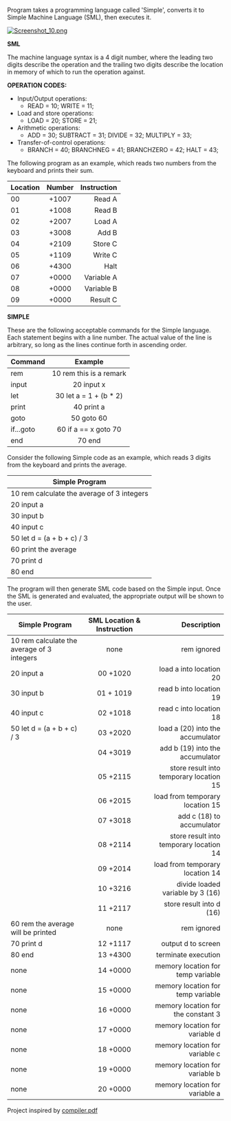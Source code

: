 Program takes a programming language called 'Simple', converts it to Simple Machine Language (SML), then executes it.

[![Screenshot_10.png](https://s5.postimg.org/unl7asddz/Screenshot_10.png)](https://postimg.org/image/gtwulqksj/)

**SML**

The machine language syntax is a 4 digit number, where the leading two digits describe the operation and the trailing two digits describe the location in memory of which to run the operation against.

**OPERATION CODES:**

- Input/Output operations: 
    - READ = 10; WRITE = 11;
- Load and store operations:
    - LOAD = 20; STORE = 21;
- Arithmetic operations:
    - ADD = 30; SUBTRACT = 31; DIVIDE = 32; MULTIPLY = 33;
- Transfer-of-control operations:
    - BRANCH = 40; BRANCHNEG = 41; BRANCHZERO = 42; HALT = 43;

The following program as an example, which reads two numbers from the keyboard and prints their sum.

| Location      | Number        | Instruction  |
| ------------- |:-------------:| ------------:|
| 00            | +1007         | Read A       |       
| 01            | +1008         | Read B       |
| 02            | +2007         | Load A       |
| 03            | +3008         | Add B        |
| 04            | +2109         | Store C      |
| 05            | +1109         | Write C      |
| 06            | +4300         | Halt         |
| 07            | +0000         | Variable A   |
| 08            | +0000         | Variable B   |
| 09            | +0000         | Result C     |

**SIMPLE**

These are the following acceptable commands for the Simple language. Each statement begins with a line number. The actual value of the line is arbitrary, so long as the lines continue forth in ascending order.

| Command       | Example                  |
| ------------- |:------------------------:| 
| rem           | 10 rem this is a remark  |      
| input         | 20 input x               | 
| let           | 30 let a = 1 + (b * 2)   | 
| print         | 40 print a               | 
| goto          | 50 goto 60               | 
| if...goto     | 60 if a == x goto 70     | 
| end           | 70 end                   | 

Consider the following Simple code as an example, which reads 3 digits from the keyboard and prints the average.

| Simple Program |
| ------------------ |
| 10 rem calculate the average of 3 integers |  
| 20 input a |
| 30 input b |
| 40 input c |
| 50 let d = (a + b + c) / 3 |
| 60 print the average |
| 70 print d |
| 80 end |

The program will then generate SML code based on the Simple input. Once the SML is generated and evaluated, the appropriate output will be shown to the user.

| Simple Program | SML Location & Instruction | Description |
| -------------  |:-------------:| ------------:|
| 10 rem calculate the average of 3 integers | none | rem ignored | 
| 20 input a | 00 +1020 | load a into location 20 |
| 30 input b | 01 + 1019| read b into location 19 |
| 40 input c | 02 +1018 | read c into location 18 |
| 50 let d = (a + b + c) / 3 | 03 +2020| load a (20) into the accumulator |
| | 04 +3019 | add b (19) into the accumulator |
| | 05 +2115 | store result into temporary location 15 |
| | 06 +2015 | load from temporary location 15 |
| | 07 +3018 | add c (18) to accumulator |
| | 08 +2114 | store result into temporary location 14 |
| | 09 +2014 | load from temporary location 14 |
| | 10 +3216 |divide loaded variable by 3 (16) |
| | 11 +2117| store result into d (16) |
| 60 rem the average will be printed | none | rem ignored |
| 70 print d| 12 +1117 | output d to screen |
| 80 end | 13 +4300| terminate execution |
| none | 14 +0000 | memory location for temp variable |
| none | 15 +0000 | memory location for temp variable |
| none | 16 +0000 | memory location for the constant 3 |
| none | 17 +0000 | memory location for variable d |
| none | 18 +0000 | memory location for variable c |
| none | 19 +0000 | memory location for variable b |
| none | 20 +0000 | memory location for variable a |

Project inspired by [compiler.pdf](http://www.deitel.com/bookresources/jhtp10/Compiler.pdf)

